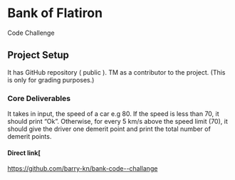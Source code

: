   # Bank of Flatiron 
  Code Challenge

## Project Setup
 It has GitHub repository ( public ).
 TM as a contributor to the project. (This is only for grading purposes.)
 
 
 
###  Core Deliverables
 It takes in input, the speed of a car e.g 80. If the speed is less than 70, it should print “Ok”. Otherwise, for every 5 km/s above the speed limit (70), it should give the driver one demerit point and print the total number of demerit points.
 
 
 
#### Direct link[
 https://github.com/barry-kn/bank-code--challange
 
